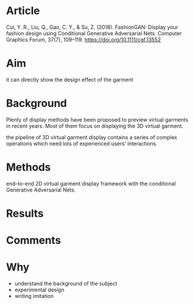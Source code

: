 # Article
Cui, Y. R., Liu, Q., Gao, C. Y., & Su, Z. (2018). FashionGAN: Display your fashion design using Conditional Generative Adversarial Nets. Computer Graphics Forum, 37(7), 109–119. https://doi.org/10.1111/cgf.13552

# Aim

it can directly show the design effect of the garment

# Background

Plenty of display methods have been proposed to preview virtual garments in recent years. Most of them focus on displaying the 3D virtual garment.

the pipeline of 3D virtual garment display contains a series of complex operations which need lots of experienced users’ interactions.

# Methods

end-to-end 2D virtual garment display framework with the conditional Generative Adversarial Nets.



# Results



# Comments

# Why
* understand the background of the subject
* experimental design
* writing imitation
